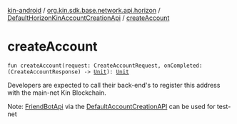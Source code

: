 [kin-android](../../index.md) / [org.kin.sdk.base.network.api.horizon](../index.md) / [DefaultHorizonKinAccountCreationApi](index.md) / [createAccount](./create-account.md)

# createAccount

`fun createAccount(request: CreateAccountRequest, onCompleted: (CreateAccountResponse) -> `[`Unit`](https://kotlinlang.org/api/latest/jvm/stdlib/kotlin/-unit/index.html)`): `[`Unit`](https://kotlinlang.org/api/latest/jvm/stdlib/kotlin/-unit/index.html)

Developers are expected to call their back-end's to register
this address with the main-net Kin Blockchain.

Note: [FriendBotApi](../../org.kin.sdk.base.network.api/-friend-bot-api/index.md) via the [DefaultAccountCreationAPI](#)
    can be used for test-net

